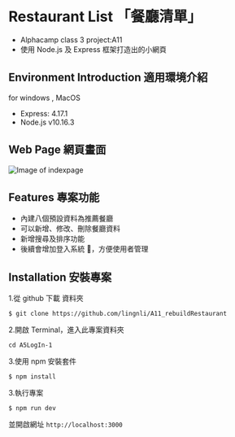 # Restaurant List 「餐廳清單」

- Alphacamp class 3 project:A11
- 使用 Node.js 及 Express 框架打造出的小網頁

## Environment Introduction 適用環境介紹

for windows , MacOS

- Express: 4.17.1
- Node.js v10.16.3

## Web Page 網頁畫面

![Image of indexpage](https://upload.cc/i1/2019/11/17/hrbSt7.png)

## Features 專案功能

- 內建八個預設資料為推薦餐廳
- 可以新增、修改、刪除餐廳資料
- 新增搜尋及排序功能
- 後續會增加登入系統 ，方便使用者管理

## Installation 安裝專案

1.從 github 下載 資料夾

```
$ git clone https://github.com/lingnli/A11_rebuildRestaurant
```

2.開啟 Terminal，進入此專案資料夾

```
cd A5LogIn-1
```

3.使用 npm 安裝套件

```
$ npm install
```

3.執行專案

```
$ npm run dev
```

並開啟網址
`http://localhost:3000`
